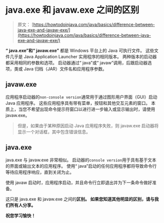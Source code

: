 # java.exe 和 javaw.exe 之间的区别

> 原文： [https://howtodoinjava.com/java/basics/difference-between-java-exe-and-javaw-exe/](https://howtodoinjava.com/java/basics/difference-between-java-exe-and-javaw-exe/)

**“ java.exe”和“ javaw.exe”** 都是 Windows 平台上的 Java 可执行文件。 这些文件几乎是 Java Application Launcher 实用程序的相同版本。 两种版本的启动器都采用相同的参数和选项。 启动器通过“ java”或“ javaw”调用，后跟启动器选项，类或 Java 归档（JAR）文件名和应用程序参数。

## javaw.exe

应用程序启动器的`non-console version`通常用于通过图形用户界面（GUI）启动 Java 应用程序。 这些应用程序具有带有菜单，按钮和其他交互元素的窗口。 本质上，当您不希望出现命令提示符窗口以进行进一步输入或显示输出时，请使用 javaw.exe。

> 但是，如果由于某种原因启动 Java 应用程序失败，则 javaw.exe 启动器将显示一个对话框，其中包含错误信息。

## java.exe

java.exe 与 javaw.exe 非常相似。 启动器的`console version`用于具有基于文本的界面或输出文本的应用程序。 使用“ java”启动的任何应用程序都将导致命令行等待应用程序响应，直到关闭为止。

使用 javaw 启动时，应用程序启动，并且命令行立即退出并为下一条命令做好准备。

这只是 java.exe 和 javaw.exe 之间的**区别。 如果您知道其他明显的区别，请与我们所有人分享。**

**祝您学习愉快！**